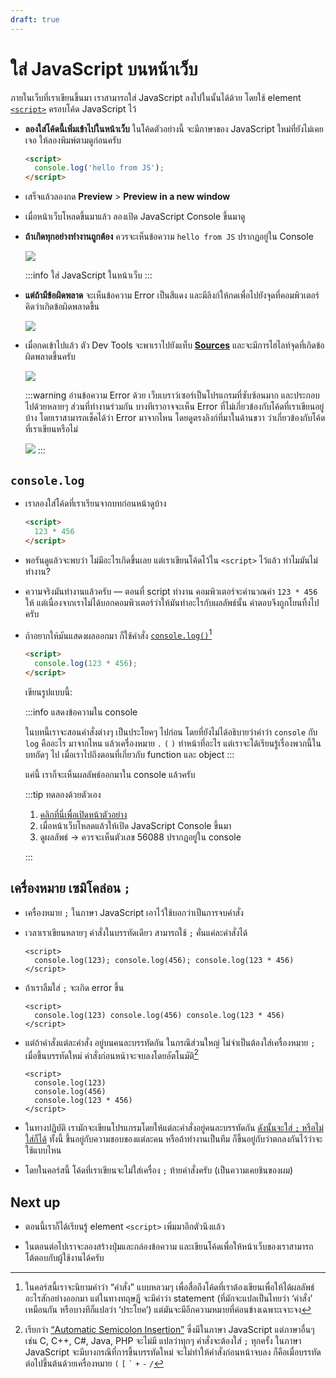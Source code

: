 ```yaml
---
draft: true
---
```


<script setup>
  import HtmlTagList from './components/HtmlTagList.vue'
  import CodeTemplate from './components/CodeTemplate.vue'
  import JsConsole from './components/JsConsole.vue'
</script>

# ใส่ JavaScript บนหน้าเว็บ

ภายในเว็บที่เราเขียนขึ้นมา
เราสามารถใส่ JavaScript ลงไปในนั้นได้ด้วย
โดยใช้ element [`<script>`](https://developer.mozilla.org/en-US/docs/Web/HTML/Element/script) ครอบโค้ด JavaScript ไว้

- **ลองใส่โค้ดนี้เพิ่มเข้าไปในหน้าเว็บ**
  ในโค้ดตัวอย่างนี้ จะมีภาษาของ JavaScript ใหม่ที่ยังไม่เคยเจอ
  ให้ลองพิมพ์ตามดูก่อนครับ

  <!-- prettier-ignore -->
  ```html
  <script>
    console.log('hello from JS');
  </script>
  ```

- เสร็จแล้วลองกด **Preview** > **Preview in a new window**

- เมื่อหน้าเว็บโหลดขึ้นมาแล้ว ลองเปิด JavaScript Console ขึ้นมาดู

- **ถ้าเกิดทุกอย่างทำงานถูกต้อง**
  ควรจะเห็นข้อความ `hello from JS` ปรากฏอยู่ใน Console

  ![](https://im.dt.in.th/ipfs/bafybeiausn5wricqd7hiz7yd3samhee4hdnsqruqsegu7ppxnwe6phxrdu/image.webp)

  :::info ใส่ JavaScript ในหน้าเว็บ
  <CodeTemplate template="&lt;script&gt; :: [placeholder] โค้ดภาษา JavaScript :: &lt;/script&gt;" />
  :::

- **แต่ถ้ามีข้อผิดพลาด**
  จะเห็นข้อความ Error เป็นสีแดง
  และมีลิงก์ให้กดเพื่อไปยังจุดที่คอมพิวเตอร์คิดว่าเกิดข้อผิดพลาดขึ้น

  ![](https://im.dt.in.th/ipfs/bafybeifm26yjag44mqwxgxrl55dhc24nkyig557kvymu7nm6bd6z45lrry/image.webp)

- เมื่อกดเข้าไปแล้ว ตัว Dev Tools จะพาเราไปยังแท็บ [**Sources**](https://developer.chrome.com/docs/devtools/sources)
  และจะมีการไฮไลท์จุดที่เกิดข้อผิดพลาดขึ้นครับ

  ![](https://im.dt.in.th/ipfs/bafybeicbv6tb76xay2oycxksdwlpb3ypy7k7qjatp4fuxgxcfifdnj46lu/image.webp)

  :::warning อ่านข้อความ Error ด้วย
  เว็บเบราว์เซอร์เป็นโปรแกรมที่ซับซ้อนมาก
  และประกอบไปด้วยหลายๆ ส่วนที่ทำงานร่วมกัน
  บางทีเราอาจจะเห็น Error ที่ไม่เกี่ยวข้องกับโค้ดที่เราเขียนอยู่บ้าง
  โดยเราสามารถเช็คได้ว่า Error มาจากไหน โดยดูตรงลิงก์ที่มาในด้านขวา ว่าเกี่ยวข้องกับโค้ดที่เราเขียนหรือไม่

  ![](https://im.dt.in.th/ipfs/bafybeicwocn7bdubniefbrthnj5tvmjsyekc4zkhfwhsgm7iwfu5ahblnu/image.webp)
  :::

## `console.log`

- เราลองใส่โค้ดที่เราเรียนจากบทก่อนหน้าดูบ้าง

  <!-- prettier-ignore -->
  ```html
  <script>
    123 * 456
  </script>
  ```

- พอรันดูแล้วจะพบว่า ไม่มีอะไรเกิดขึ้นเลย
  แต่เราเขียนโค้ดไว้ใน `<script>` ไว้แล้ว
  ทำไมมันไม่ทำงาน?

- ความจริงมันทำงานแล้วครับ — ตอนที่ script ทำงาน คอมพิวเตอร์จะคำนวณค่า `123 * 456` ให้
  แต่เนื่องจากเราไม่ได้บอกคอมพิวเตอร์ว่าให้มันทำอะไรกับผลลัพธ์นั้น
  คำตอบจึงถูกโยนทิ้งไปครับ

- ถ้าอยากให้มันแสดงผลออกมา
  ก็ใช้คำสั่ง [`console.log()`](https://developer.mozilla.org/en-US/docs/Web/API/console/log_static)[^command]

  <!-- prettier-ignore -->
  ```html
  <script>
    console.log(123 * 456);
  </script>
  ```

  เขียนรูปแบบนี้:

  :::info แสดงข้อความใน console
  <CodeTemplate template="console.log( :: [placeholder] ค่าที่ต้องการให้แสดงผลออกมา :: );" />

  ในบทนี้เราจะสอนคำสั่งต่างๆ เป็นประโยคๆ ไปก่อน
  โดยที่ยังไม่ได้อธิบายว่าคำว่า `console` กับ `log` คืออะไร มาจากไหน
  แล้วเครื่องหมาย `.` `(` `)` ทำหน้าที่อะไร
  แต่เราจะได้เรียนรู้เรื่องพวกนี้ในบทถัดๆ ไป เมื่อเราไปถึงตอนที่เกี่ยวกับ function และ object
  :::

  แค่นี้ เราก็จะเห็นผลลัพธ์ออกมาใน console แล้วครับ

  :::tip ทดลองด้วยตัวเอง

  1. <a href="/js/examples/script/console-log.html" target="_blank">คลิกที่นี่เพื่อเปิดหน้าตัวอย่าง</a>
  2. เมื่อหน้าเว็บโหลดแล้วให้เปิด JavaScript Console ขึ้นมา
  3. ดูผลลัพธ์ &rarr; ควรจะเห็นตัวเลข 56088 ปรากฏอยู่ใน console

  :::

[^command]:
    ในคอร์สนี้เราจะนิยามคำว่า “คำสั่ง” แบบหลวมๆ เพื่อสื่อถึงโค้ดที่เราต้องเขียนเพื่อให้ได้ผลลัพธ์อะไรสักอย่างออกมา
    แต่ในทางทฤษฎี จะมีคำว่า statement (ที่มักจะแปลเป็นไทยว่า ‘คำสั่ง’ เหมือนกัน หรือบางทีก็แปลว่า ‘ประโยค’) แต่มันจะมีอีกความหมายที่ค่อนข้างเฉพาะเจาะจง

## เครื่องหมาย เซมิโคล่อน `;`

- เครื่องหมาย `;` ในภาษา JavaScript เอาไว้ใช้บอกว่าเป็นการจบคำสั่ง

- เวลาเราเขียนหลายๆ คำสั่งในบรรทัดเดียว สามารถใช้ `;` คั่นแค่ละคำสั่งได้

  <!-- prettier-ignore -->
  ```html{2}
  <script>
    console.log(123); console.log(456); console.log(123 * 456)
  </script>
  ```

- ถ้าเราลืมใส่ `;` จะเกิด error ขึ้น

  <!-- prettier-ignore -->
  ```html{2}
  <script>
    console.log(123) console.log(456) console.log(123 * 456)
  </script>
  ```

  <div><JsConsole error="Uncaught SyntaxError: Unexpected identifier 'console'" /></div>

- แต่ถ้าคำสั่งแต่ละคำสั่ง
  อยู่บนคนละบรรทัดกัน
  ในกรณีส่วนใหญ่ ไม่จำเป็นต้องใส่เครื่องหมาย `;`
  เมื่อขึ้นบรรทัดใหม่ คำสั่งก่อนหน้าจะจบลงโดยอัตโนมัติ[^asi]

  <!-- prettier-ignore -->
  ```html{2-4}
  <script>
    console.log(123)
    console.log(456)
    console.log(123 * 456)
  </script>
  ```

- ในทางปฏิบัติ
  เรามักจะเขียนโปรแกรมโดยให้แต่ละคำสั่งอยู่คนละบรรทัดกัน
  [ดังนั้นจะใส่ `;` หรือไม่ใส่ก็ได้](https://wonderful.software/answers/2017-11-14-JavaScript-semicolon.html)
  ทั้งนี้ ขึ้นอยู่กับความชอบของแต่ละคน หรือถ้าทำงานเป็นทีม ก็ขึ้นอยู่กับว่าตกลงกันไว้ว่าจะใช้แบบไหน

- โดยในคอร์สนี้ โค้ดที่เราเขียนจะไม่ใส่เครื่อง `;` ท้ายคำสั่งครับ (เป็นความเคยชินของผม)

[^asi]:
    เรียกว่า [“Automatic Semicolon Insertion”](https://developer.mozilla.org/en-US/docs/Web/JavaScript/Reference/Lexical_grammar#automatic_semicolon_insertion) ซึ่งมีในภาษา JavaScript
    แต่ภาษาอื่นๆ เช่น C, C++, C#, Java, PHP จะไม่มี แปลว่าทุกๆ คำสั่งจะต้องใส่ `;` ทุกครั้ง
    ในภาษา JavaScript จะมีบางกรณีที่การขึ้นบรรทัดใหม่ จะไม่ทำให้คำสั่งก่อนหน้าจบลง ก็คือเมื่อบรรทัดต่อไปขึ้นต้นด้วยเครื่องหมาย `(` `[` <code>&#96;</code> `+` `-` `/`

## Next up

- ตอนนี้เราก็ได้เรียนรู้ element `<script>` เพิ่มมาอีกตัวนึงแล้ว

  <HtmlTagList introduced="html,head,body,h1,a,br,title,h2,h3,h4,h5,h6,strong,em,img,mark,del,ul,ol,li,hr,p" acquired="script" />

- ในตอนต่อไปเราจะลองสร้างปุ่มและกล่องข้อความ และเขียนโค้ดเพื่อให้หน้าเว็บของเราสามารถโต้ตอบกับผู้ใช้งานได้ครับ
